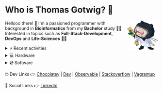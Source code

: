 # Who is Thomas Gotwig? 🤔

<img src="assets/octocat.webp" width="20%" align="right">

Hellooo there! 👋 I'm a passioned programmer with background in **Bioinformatics** from my **Bachelor** study 👨‍🎓 Interested in topics such as **Full-Stack-Development**, **DevOps** and **Life-Sciences** 🧑‍💻

<details>
  <summary>⚡️ Recent activities</summary>
  
  <!--START_SECTION:activity-->
1. 🗣 Commented on [#35](https://github.com/tgotwig/vidmerger/issues/35#issuecomment-2238462064) in [tgotwig/vidmerger](https://github.com/tgotwig/vidmerger)
2. 🔒 Closed issue [#35](https://github.com/tgotwig/vidmerger/issues/35) in [tgotwig/vidmerger](https://github.com/tgotwig/vidmerger)
3. 🔒 Closed issue [#47](https://github.com/tgotwig/vidmerger/issues/47) in [tgotwig/vidmerger](https://github.com/tgotwig/vidmerger)
4. ❗ Opened issue [#48](https://github.com/tgotwig/vidmerger/issues/48) in [tgotwig/vidmerger](https://github.com/tgotwig/vidmerger)
5. 🗣 Commented on [#47](https://github.com/tgotwig/vidmerger/issues/47#issuecomment-2154635210) in [tgotwig/vidmerger](https://github.com/tgotwig/vidmerger)
  <!--END_SECTION:activity-->
</details>

<details>
  <summary>💻 Hardware</summary>
  
  - [💻 MacBook Air (M1, 2020)](https://support.apple.com/kb/SP825?locale=en_GB&viewlocale=en_US)
  - [📺 Apple Studio Display](https://www.apple.com/studio-display/specs)
  - [⌨️ Apple Magic Keyboard (US)](https://support.apple.com/kb/SP734?viewlocale=en_US&locale=en_US)
  - [🏗️ Flexispot standing converter](https://www.amazon.de/gp/product/B073CQ3LGB/ref=ppx_yo_dt_b_asin_title_o03_s00?ie=UTF8&psc=1)
</details>

<details>
  <summary>💿 Software</summary>

  - MacOS
  - Paste
  - Safari
  - DeepL
  - ForkLift
  - Obsidian
  - ChatGPT
  - GitKraken
  - Luminar AI
  - Warp Terminal
  - Microsoft To Do
  - Visual Studio Code
  - Affinity Photo & Designer
  - Parallels Desktop & Toolbox
</details>

🤓 Dev Links 👉 [Chocolatey](https://community.chocolatey.org/profiles/tgotwig) | [Dev](https://dev.to/tgotwig) | [Observable](https://observablehq.com/@tgotwig?tab=profile) | [Stackoverflow](https://stackoverflow.com/users/6244047/thomas-gotwig?tab=profile) | [Vagrantup](https://app.vagrantup.com/tomisia)

🍻 Social Links 👉 [LinkedIn](https://www.linkedin.com/in/tgotwig)
